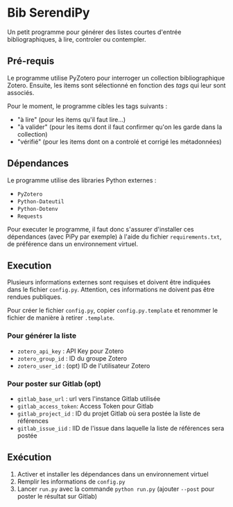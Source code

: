 # Bib SerendiPy

Un petit programme pour générer des listes courtes d'entrée bibliographiques, à lire, controler ou contempler.

## Pré-requis

Le programme utilise PyZotero pour interroger un collection bibliographique Zotero. Ensuite, les items sont sélectionné en fonction des *tags* qui leur sont associés.

Pour le moment, le programme cibles les tags suivants :

- "à lire" (pour les items qu'il faut lire...) 
- "à valider" (pour les items dont il faut confirmer qu'on les garde dans la collection)
- "vérifié" (pour les items dont on a controlé et corrigé les métadonnées)

## Dépendances

Le programme utilise des libraries Python externes :  

- `PyZotero`
- `Python-Dateutil`
- `Python-Dotenv`
- `Requests`

Pour executer le programme, il faut donc s'assurer d'installer ces dépendances (avec PiPy par exemple) à l'aide du fichier `requirements.txt`, de préférence dans un environnement virtuel.  

## Execution

Plusieurs informations externes sont requises et doivent être indiquées dans le fichier `config.py`. Attention, ces informations ne doivent pas être rendues publiques.  

Pour créer le fichier `config.py`, copier `config.py.template` et renommer le fichier de manière à retirer `.template`.

### Pour générer la liste

- `zotero_api_key` : API Key pour Zotero 
- `zotero_group_id` : ID du groupe Zotero
- `zotero_user_id` : (opt) ID de l'utilisateur Zotero  

### Pour poster sur Gitlab (opt)

- `gitlab_base_url` : url vers l'instance Gitlab utilisée  
- `gitlab_access_token`: Access Token pour Gitlab
- `gitlab_project_id` : ID du projet Gitlab où sera postée la liste de références
- `gitlab_issue_iid` : IID de l'issue dans laquelle la liste de références sera postée

## Exécution

1. Activer et installer les dépendances dans un environnement virtuel
2. Remplir les informations de `config.py`
3. Lancer `run.py` avec la commande `python run.py` (ajouter `--post` pour poster le résultat sur Gitlab)

